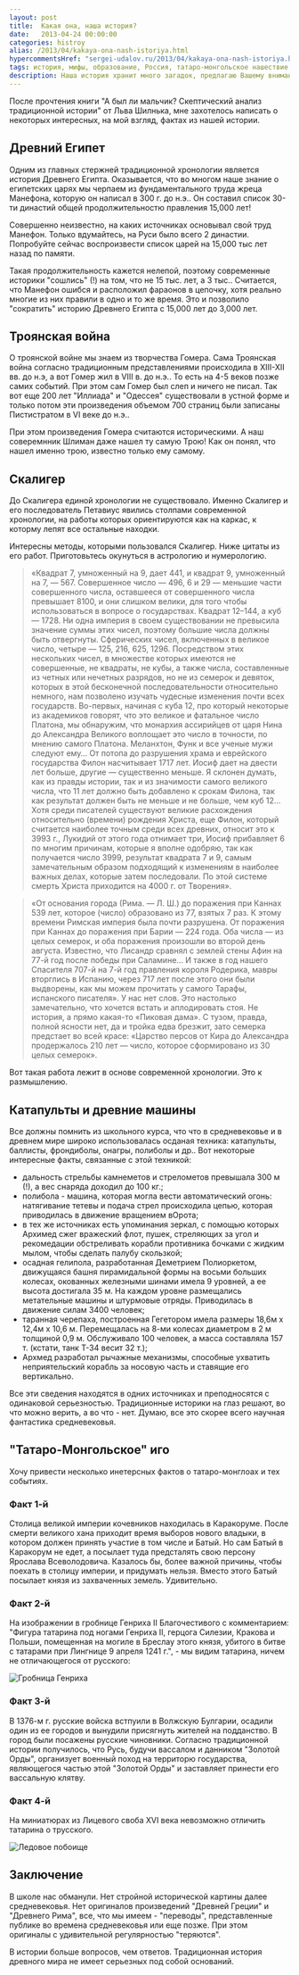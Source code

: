 ```yaml
---
layout: post
title:  Какая она, наша история?
date:   2013-04-24 00:00:00
categories: histroy
alias: /2013/04/kakaya-ona-nash-istoriya.html
hypercommentsHref: "sergei-udalov.ru/2013/04/kakaya-ona-nash-istoriya.html"
tags: история, мифы, образование, Россия, татаро-монгольское нашествие
description: Наша история хранит много загадок, предлагаю Вашему вниманию некоторые из них.
---
```


После прочтения книги "А был ли мальчик? Скептический анализ традиционной истории" от Льва Шилнька, мне захотелось написать о некоторых интересных, на мой взгляд, фактах из нашей истории.

## Древний Египет

Одним из главных стержней традиционной хронологии является история Древнего Египта. Оказывается, что во многом наше знание о египетских царях мы черпаем из фундаментального труда жреца Манефона, которую он написал в 300 г. до н.э.. Он составил список 30-ти династий общей продолжительностю правления 15,000 лет!

Совершенно неизвестно, на каких источниках основывал свой труд Манефон. Только вдумайтесь, на Руси было всего 2 династии. Попробуйте сейчас воспроизвести список царей на 15,000 тыс лет назад по памяти.

Такая продолжительность кажется нелепой, поэтому современные историки "сошлись" (!) на том, что не 15 тыс. лет, а 3 тыс..  Считается, что Манефон ошибся и расположил фараонов в цепочку, хотя реально многие из них правили в одно и то же время. Это и позволило "сократить" историю Древнего Египта с 15,000 лет до 3,000 лет.


## Троянская война

О троянской войне мы знаем из творчества Гомера. Сама Троянская война согласно традиционным представлениями происходила в XIII-XII вв. до н.э, а вот Гомер жил в VIII в. до н.э.. То есть на 4-5 веков позже самих событий. При этом сам Гомер был слеп и ничего не писал. Так вот еще 200 лет "Иллиада" и "Одессея" существовали в устной форме и только потом эти произведения объемом 700 страниц были записаны Пистистратом в VI веке до н.э..

При этом произведения Гомера считаются историческими. А наш соверемнник Шлиман даже нашел ту самую Трою! Как он понял, что нашел именно трою, известно только ему самому.

## Скалигер

До Скалигера единой хронологии не существовало. Именно Скалигер и его последователь Петавиус явились столпами современной хронологии, на работы которых ориентируются как на каркас, к которму лепят все остальные находки.

Интересны методы, которыми пользовался Скалигер. Ниже цитаты из его работ. Приготовьтесь окунуться в астрологию и нумерологию.

> «Квадрат 7, умноженный на 9, дает 441, и квадрат 9, умноженный на 7, — 567. Совершенное число — 496, 6 и 29 — меньшие части совершенного числа, оставшееся от совершенного числа превышает 8100, и они слишком велики, для того чтобы использоваться в вопросе о государствах. Квадрат 12–144, а куб — 1728. Ни одна империя в своем существовании не превысила значение суммы этих чисел, поэтому большие числа должны быть отвергнуты. Сферических чисел, включенных в великое число, четыре — 125, 216, 625, 1296. Посредством этих нескольких чисел, в множестве которых имеются не совершенные, не квадраты, не кубы, а также числа, составленные из четных или нечетных разрядов, но не из семерок и девяток, которых в этой бесконечной последовательности относительно немного, нам позволено изучать чудесные изменения почти всех государств. Во-первых, начиная с куба 12, про который некоторые из академиков говорят, что это великое и фатальное число Платона, мы обнаружим, что монархия ассирийцев от царя Нина до Александра Великого воплощает это число в точности, по мнению самого Платона. Меланхтон, Функ и все ученые мужи следуют ему… От потопа до разрушения храма и еврейского государства Филон насчитывает 1717 лет. Иосиф дает на двести лет больше, другие — существенно меньше. Я склонен думать, как из правды истории, так и из значимости самого великого числа, что 11 лет должно быть добавлено к срокам Филона, так как результат должен быть не меньше и не больше, чем куб 12… Хотя среди писателей существуют великие расхождения относительно (времени) рождения Христа, еще Филон, который считается наиболее точным среди всех древних, относит это к 3993 г., Лукидий от этого года отнимает три, Иосиф прибавляет 6 по многим причинам, которые я вполне одобряю, так как получается число 3999, результат квадрата 7 и 9, самым замечательным образом подходящий к изменениям в наиболее важных делах, которые затем последовали. По этой системе смерть Христа приходится на 4000 г. от Творения».

>  «От основания города (Рима. — Л. Ш.) до поражения при Каннах 539 лет, которое (число) образовано из 77, взятых 7 раз. К этому времени Римская империя была почти разрушена. От поражения при Каннах до поражения при Барии — 224 года. Оба числа — из целых семерок, и оба поражения произошли во второй день августа. Известно, что Лисандр сравнял с землей стены Афин на 77-й год после победы при Саламине… И также в год нашего Спасителя 707-й на 7-й год правления короля Родерика, мавры вторглись в Испанию, через 717 лет после этого они были выдворены, как мы можем прочитать у самого Тарафы, испанского писателя». У нас нет слов. Это настолько замечательно, что хочется встать и аплодировать стоя. Не история, а прямо какая-то «Пиковая дама». С тузом, правда, полной ясности нет, да и тройка едва брезжит, зато семерка предстает во всей красе: «Царство персов от Кира до Александра продержалось 210 лет — число, которое сформировано из 30 целых семерок».

Вот такая работа лежит в основе современной хронологии. Это к размышлению.

##  Катапульты и древние машины

Все должны помнить из школьного курса, что что в средневековье и в древнем мире широко использовалась осданая техника: катапульты, баллисты, фрондиболы, онагры, полиболы и др.. Вот некоторые интересные факты, связанные с этой техникой:

  * дальность стрельбы камнеметов и стрелометов превышала 300 м (!), а вес снаряда доходил до 100 кг.;
  * полибола - машина, которая могла вести автоматический огонь: натягивание тетевы и подача стрел происходила цепью, которая приводилась в движение вращением вОрота;
  * в тех же источниках есть упоминания зеркал, с помощью которых Архимед сжег вражеский флот, пушек, стреляющих за угол и рекомедации обстреливать корабли противника бочками с жидким мылом, чтобы сделать палубу скользкой;
  * осадная гелипола, разработанная Деметрием Полиоркетом, движущаяся башня пирамидальной формы на восьми больших колесах, окованных железными шинами имела 9 уровней, а ее высота достигала 35 м. На каждом уровне размещались метательные машины и штурмовые отряды. Приводилась в движение силам 3400 человек;
  * таранная черепаха, построенная Гегетором имела размеры 18,6м x 12,4м x 10,6 м. Перемещалась на 8-ми колесах диаметром в 2 м толщиной 0,9 м. Обслуживало 100 человек, а масса составляла 157 т. (кстати, танк Т-34 весит 32 т.);
  * Архмед разработал рычажные механизмы, способные ухватить неприятельский корабль за носовую часть и ставящие его вертикально.

Все эти сведения находятся в одних источниках и преподносятся с одинаковой серьезностью. Традиционные историки на глаз решают, во что можно верить, а во что - нет. Думаю, все это скорее всего научная фантастика средневековья.

## "Татаро-Монгольское" иго

Хочу привести несколько инетерсных фактов о татаро-монглоах и тех событиях.

### Факт 1-й

Столица великой империи кочевников находилась в Каракоруме. После смерти великого хана приходит время выборов нового владыки, в котором должен принять участие в том числе и Батый. Но сам Батый в Каракорум не едет, а посылает туда предсталять свою персону Ярослава Всеволодовича. Казалось бы, более важной причины, чтобы поехать в столицу империи, и придумать нельзя. Вместо этого Батый посылает князя из захваченных земель. Удивительно.

### Факт 2-й

На изображении в гробнице Генриха II Благочестивого с комментарием: "Фигура татарина под ногами Генриха II, герцога Силезии, Кракова и Польши, помещенная на могиле в Бреслау этого князя, убитого в битве с татарами при Лингнице 9 апреля 1241 г.", - мы видим татарина, ничем не отличающегося от русского:

![Гробница Генриха](/images/posts/kakaya-ona-nasha-istoria/grobnica-genriha.png "Гробница Генриха II")

### Факт 3-й

В 1376-м г. русские войска встпуили в Волжскую Булгарии, осадили один из ее городов и вынудили присягнуть жителей на подданство. В город были посажены русские чиновники. Согласно традиционной истории получилось, что Русь, будучи вассалом и данником "Золотой Орды", организует военный поход на территорю государства, являющегося частью этой "Золотой Орды" и заставляет принести его вассальную клятву.

### Факт 4-й

На миниатюрах из Лицевого своба XVI века невозможно отличить татарина о трусского.

![Ледовое побоище](/images/posts/kakaya-ona-nasha-istoria/ledovoe_poboishe.jpeg "Ледовое побоище")

## Заключение

В школе нас обманули. Нет стройной исторической картины далее средневековья. Нет оригиналов произведений "Древней Греции" и "Древнего Рима", все, что мы имеем - "переводы", представленные публике во времена средневековья или еще позже. При этом оригиналы с удивительной регулярностью "теряются".

В истории больше вопросов, чем ответов. Традиционная история древного мира не имеет серьезных под собой оснований.







